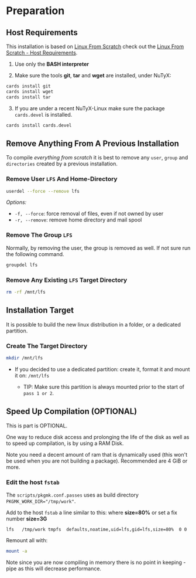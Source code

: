 # Preparation

## Host Requirements

This installation is based on [Linux From Scratch](http://www.linuxfromscratch.org/lfs/) check out the
[Linux From Scratch - Host Requirements](http://www.linuxfromscratch.org/lfs/view/development/prologue/hostreqs.html).


1. Use only the **BASH interpreter**

2. Make sure the tools **git**, **tar** and **wget** are installed, under NuTyX:

```bash
cards install git
cards install wget
cards install tar
```

3. If you are under a recent NuTyX-Linux make sure the package `cards.devel` is installed.

```bash
cards install cards.devel
```


## Remove Anything From A Previous Installation

To compile *everything from scratch* it is best to remove any `user`, `group` and `directories` created by a previous
installation.


### Remove User `LFS` And Home-Directory

```bash
userdel --force --remove lfs
```

*Options:*

* `-f, --force`: force removal of files, even if not owned by user
* `-r, --remove`: remove home directory and mail spool


### Remove The Group `LFS`

Normally, by removing the user, the group is removed as well. If not sure run the following command.

```bash
groupdel lfs
```

### Remove Any Existing `LFS` Target Directory

```bash
rm -rf /mnt/lfs
```


## Installation Target

It is possible to build the new linux distribution in a folder, or a dedicated partition.


### Create The Target Directory

```bash
mkdir /mnt/lfs
```

* If you decided to use a dedicated partition: create it, format it and mount it on: `/mnt/lfs`

    * TIP: Make sure this partition is always mounted prior to the start of `pass 1 or 2`.


## Speed Up Compilation (OPTIONAL)

This is part is OPTIONAL.

One way to reduce disk access and prolonging the life of the disk as well as to speed up compilation, is by using a
RAM Disk.

Note you need a decent amount of ram that is dynamically used (this won't be used when you are not building a package).
Recommended are 4 GiB or more.

### Edit the host `fstab`

The `scripts/pkgmk.conf.passes` uses as build directory `PKGMK_WORK_DIR="/tmp/work"`.

Add to the host `fstab` a line similar to this: where **size=80%** or set a fix number **size=3G**

```
lfs   /tmp/work tmpfs  defaults,noatime,uid=lfs,gid=lfs,size=80%  0 0
```

Remount all with:

```bash
mount -a
```

Note since you are now compiling in memory there is no point in keeping -pipe as this will decrease performance.
